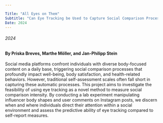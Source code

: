```yaml
---

Title: "All Eyes on Them"
Subtitle: "Can Eye Tracking be Used to Capture Social Comparison Processes?"
Date: 2024 
---
```

###### 2024
#### By Priska Breves, Marthe Möller, and Jan-Philipp Stein


Social media platforms confront individuals with diverse body-focused content on a daily base, triggering social comparison processes that profoundly impact well-being, body satisfaction, and health-related behaviors. However, traditional self-assessment scales often fall short in capturing these automatic processes. This project aims to investigate the feasibility of using eye tracking as a novel method to measure social comparison intensity. By conducting a lab experiment manipulating influencer body shapes and user comments on Instagram posts, we discern when and where individuals direct their attention within a social environment and assess the predictive ability of eye tracking compared to self-report measures.
